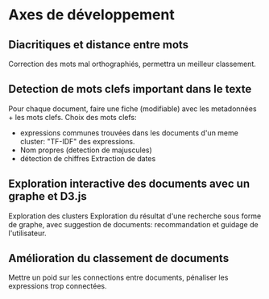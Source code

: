 
# Axes de développement

## Diacritiques et distance entre mots
Correction des mots mal orthographiés, permettra un meilleur classement. 

## Detection de mots clefs important dans le texte
Pour chaque document, faire une fiche (modifiable) avec les metadonnées + les mots clefs.
Choix des mots clefs:  
* expressions communes trouvées dans les documents d'un meme cluster: 
	"TF-IDF" des expressions.
* Nom propres (detection de majuscules)
* détection de chiffres
Extraction de dates

## Exploration interactive des documents avec un graphe et D3.js
Exploration des clusters
Exploration du résultat d'une recherche sous forme de graphe, avec suggestion de
documents: recommandation et guidage de l'utilisateur.

## Amélioration du classement de documents
Mettre un poid sur les connections entre documents, pénaliser les expressions trop connectées.